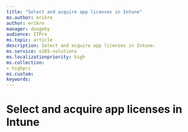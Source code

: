 ```yaml
---
title: "Select and acquire app licenses in Intune"
ms.author: erikre
author: erikre
manager: dougeby
audience: ITPro
ms.topic: article
description: Select and acquire app licenses in Intune.
ms.service: o365-solutions
ms.localizationpriority: high
ms.collection:
- highpri
ms.custom:
keywords:
---
```


# Select and acquire app licenses in Intune


